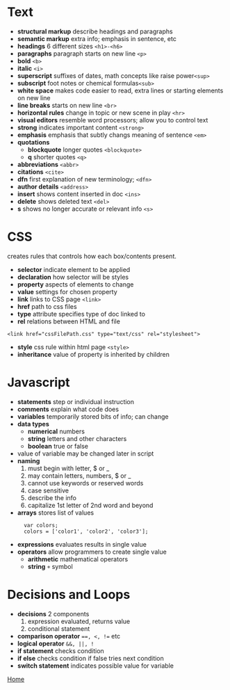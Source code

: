 # Text

- **structural markup** describe headings and paragraphs
- **semantic markup** extra info; emphasis in sentence, etc
- **headings** 6 different sizes `<h1>-<h6>`
- **paragraphs** paragraph starts on new line `<p>`
- **bold** `<b>`
- **italic** `<i>`
- **superscript** suffixes of dates, math concepts like raise power`<sup>`
- **subscript** foot notes or chemical formulas`<sub>`
- **white space** makes code easier to read, extra lines or starting elements on new line
- **line breaks** starts on new line `<br>`
- **horizontal rules** change in topic or new scene in play `<hr>`
- **visual editors** resemble word processors; allow you to control text
- **strong** indicates important content `<strong>`
- **emphasis** emphasis that subtly changs meaning of sentence `<em>`
- **quotations** 
  - **blockquote** longer quotes `<blockquote>`
  - **q** shorter quotes `<q>`
- **abbreviations** `<abbr>`
- **citations** `<cite>`
- **dfn** first explanation of new terminology; `<dfn>`
- **author details** `<address>`
- **insert** shows content inserted in doc `<ins>`
- **delete** shows deleted text `<del>` 
- **s** shows no longer accurate or relevant info `<s>`

# CSS
creates rules that controls how each box/contents present.
- **selector** indicate element to be applied 
- **declaration** how selector will be styles
- **property** aspects of elements to change
- **value** settings for chosen property
- **link** links to CSS page `<link>`
- **href** path to css files
- **type** attribute specifies type of doc linked to 
- **rel** relations between HTML and file
```
<link href="cssFilePath.css" type="text/css" rel="stylesheet">
```
- **style** css rule within html page `<style>`
- **inheritance** value of property is inherited by children

# Javascript
 - **statements** step or individual instruction
 - **comments** explain what code does
 - **variables** temporarily stored bits of info; can change 
 - **data types** 
   - **numerical** numbers
   - **string** letters and other characters
   - **boolean** true or false
- value of variable may be changed later in script
- **naming**
  1. must begin with letter, $ or _
  1. may contain letters, numbers, $ or _ 
  1. cannot use keywords or reserved words
  1. case sensitive
  1. describe the info
  1. capitalize 1st letter of 2nd word and beyond
- **arrays** stores list of values
  ```
    var colors;
    colors = ['color1', 'color2', 'color3'];
- **expressions** evaluates results in single value
- **operators** allow programmers to create single value 
  - **arithmetic** mathematical operators
  - **string** `+` symbol

# Decisions and Loops
  - **decisions** 2 components
    1. expression evaluated, returns value
    1. conditional statement
  - **comparison operator** `==, <, !=` etc
  - **logical operator** `&&, ||, !`
  - **if statement** checks condition
  - **if else** checks condition if false tries next condition
  - **switch statement** indicates possible value for variable

[Home](README.md)